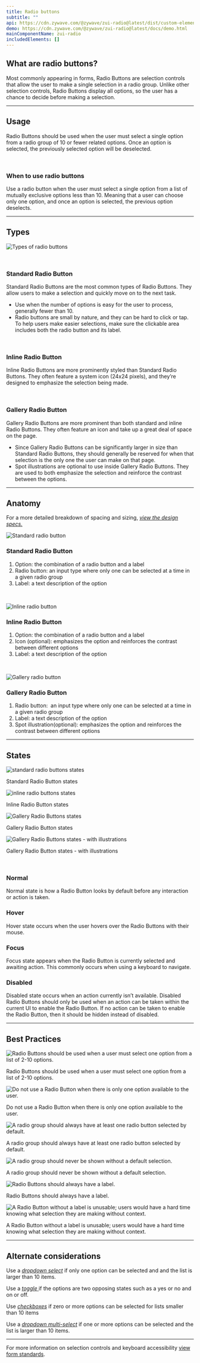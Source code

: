 ```yaml
---
title: Radio buttons
subtitle: ""
api: https://cdn.zywave.com/@zywave/zui-radio@latest/dist/custom-elements.json
demo: https://cdn.zywave.com/@zywave/zui-radio@latest/docs/demo.html
mainComponentName: zui-radio
includedElements: []
---
```

## What are radio buttons?

Most commonly appearing in forms, Radio Buttons are selection controls that allow the user to make a single selection in a radio group. Unlike other selection controls, Radio Buttons display all options, so the user has a chance to decide before making a selection.

<hr>

## Usage

Radio Buttons should be used when the user must select a single option from a radio group of 10 or fewer related options. Once an option is selected, the previously selected option will be deselected.

<br>

### When to use radio buttons

Use a radio button when the user must select a single option from a list of mutually exclusive options less than 10. Meaning that a user can choose only one option, and once an option is selected, the previous option deselects.

<hr>

## Types

![Types of radio buttons](/images/type.svg)

<br>

### Standard Radio Button

Standard Radio Buttons are the most common types of Radio Buttons. They allow users to make a selection and quickly move on to the next task.

* Use when the number of options is easy for the user to process, generally fewer than 10.
* Radio buttons are small by nature, and they can be hard to click or tap. To help users make easier selections, make sure the clickable area includes both the radio button and its label.

<br>

### Inline Radio Button

Inline Radio Buttons are more prominently styled than Standard Radio Buttons. They often feature a system icon (24x24 pixels), and they’re designed to emphasize the selection being made.

<br>

### Gallery Radio Button

Gallery Radio Buttons are more prominent than both standard and inline Radio Buttons. They often feature an icon and take up a great deal of space on the page.

* Since Gallery Radio Buttons can be significantly larger in size than Standard Radio Buttons, they should generally be reserved for when that selection is the only one the user can make on that page.
* Spot illustrations are optional to use inside Gallery Radio Buttons. They are used to both emphasize the selection and reinforce the contrast between the options.

<hr>

## Anatomy

For a more detailed breakdown of spacing and sizing, *[view the design specs.](https://xd.adobe.com/view/8eb4bcb4-1a69-4f34-ad25-b9171d366435-dbe7/grid)*

![Standard radio button](/images/anatomy-standardradio.svg)

### Standard Radio Button

1. Option: the combination of a radio button and a label
2. Radio button: an input type where only one can be selected at a time in a given radio group
3. Label: a text description of the option

<br>

![Inline radio button](/images/anatomy-inlineradio.svg)

### Inline Radio Button

1. Option: the combination of a radio button and a label
2. Icon (optional): emphasizes the option and reinforces the contrast between different options
3. Label: a text description of the option

<br>

![Gallery radio button](/images/anatomy-galleryradio.svg)

### Gallery Radio Button

1. Radio button:  an input type where only one can be selected at a time in a given radio group
2. Label: a text description of the option
3. Spot illustration(optional): emphasizes the option and reinforces the contrast between different options

<hr>

## States

![standard radio buttons states](/images/radio_states_standard.svg)

Standard Radio Button states

![inline radio buttons states](/images/inlineradio_states.svg)

Inline Radio Button states

![Gallery Radio Buttons states](/images/gallery-radio-button-states-no-illustrations.svg)

Gallery Radio Button states

![Gallery Radio Buttons states - with illustrations](/images/gallery-radio-button-states.svg)

Gallery Radio Button states - with illustrations

<br>

### Normal

Normal state is how a Radio Button looks by default before any interaction or action is taken.

### Hover

Hover state occurs when the user hovers over the Radio Buttons with their mouse.

### Focus

Focus state appears when the Radio Button is currently selected and awaiting action. This commonly occurs when using a keyboard to navigate.

### Disabled

Disabled state occurs when an action currently isn’t available. Disabled Radio Buttons should only be used when an action can be taken within the current UI to enable the Radio Button. If no action can be taken to enable the Radio Button, then it should be hidden instead of disabled.

<hr>

## Best Practices

<docs-grid columns="2">

<div>

![Radio Buttons should be used when a user must select one option from a list of 2-10 options.](/images/do1.svg)

<docs-do>  
Radio Buttons should be used when a user must select one option from a list of 2-10 options.

</docs-do>

</div>

<div>

![Do not use a Radio Button when there is only one option available to the user.](/images/don-t1.svg)

<docs-do-not>

Do not use a Radio Button when there is only one option available to the user.

</docs-do-not>

</div>

</docs-grid>

<Spacer size="small" />

<docs-grid columns="2">

<div>

![A radio group should always have at least one radio button selected by default.](/images/do-2.svg)

<docs-do>  

A radio group should always have at least one radio button selected by default.

</docs-do>

</div>

<div>

![A radio group should never be shown without a default selection.](/images/don-t-2.svg)

<docs-do-not>

A radio group should never be shown without a default selection.

</docs-do-not>

</div>

</docs-grid>

<Spacer size="small" />

<docs-grid columns="2">

<div>

![Radio Buttons should always have a label.](/images/do-3.svg)

<docs-do>  

Radio Buttons should always have a label.

</docs-do>

</div>

<div>

![A Radio Button without a label is unusable; users would have a hard time knowing what selection they are making without context.](/images/don-t-3.svg)

<docs-do-not>

A Radio Button without a label is unusable; users would have a hard time knowing what selection they are making without context.

</docs-do-not>

</div>

</docs-grid>

<Spacer size="small" />

<hr>

## Alternate considerations

Use a *[dropdown select](/design-system/components/dropdown-selects/)* if only one option can be selected and and the list is larger than 10 items.

Use a [*toggle* ](/design-system/components/toggles/)if the options are two opposing states such as a yes or no and on or off. 

Use *[checkboxes](/design-system/components/checkboxes/)* if zero or more options can be selected for lists smaller than 10 items

Use a *[dropdown multi-select](/design-system/components/dropdown-multi-selects/)* if one or more options can be selected and the list is larger than 10 items.

<hr>

For more information on selection controls and keyboard accessibility [view form standards](/design-system/patterns/forms/).